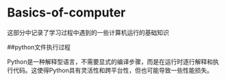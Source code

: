 # Basics-of-computer

这部分中记录了学习过程中遇到的一些计算机运行的基础知识

##python文件执行过程

Python是一种解释型语言，不需要显式的编译步骤，而是在运行时逐行解释和执行代码。这使得Python具有灵活性和跨平台性，但也可能导致一些性能损失。
